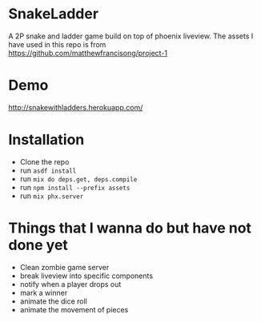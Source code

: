 # SnakeLadder

A 2P snake and ladder game build on top of phoenix liveview. The assets I have used in this repo is from https://github.com/matthewfrancisong/project-1

# Demo

http://snakewithladders.herokuapp.com/

# Installation

- Clone the repo
- run `asdf install`
- run `mix do deps.get, deps.compile`
- run `npm install --prefix assets`
- run `mix phx.server`

# Things that I wanna do but have not done yet
- Clean zombie game server
- break liveview into specific components
- notify when a player drops out
- mark a winner
- animate the dice roll
- animate the movement of pieces
 



